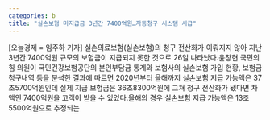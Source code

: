 ```yaml
---
categories: b
title: "실손보험 미지급금 3년간 7400억원…자동청구 시스템 시급"
---
```

[오늘경제 = 임주하 기자] 실손의료보험(실손보험)의 청구 전산화가 이뤄지지 않아 지난 3년간 7400억원 규모의 보험금이 지급되지 못한 것으로 26일 나타났다.윤창현 국민의힘 의원이 국민건강보험공단의 본인부담금 통계와 보험사의 실손보험 가입 현황, 보험금 청구내역 등을 분석한 결과에 따르면 2020년부터 올해까지 실손보험 지급 가능액은 37조5700억원인데 실제 지급 보험금은 36조8300억원에 그쳐 청구 전산화가 됐다면 차액인 7400억원을 고객이 받을 수 있었다.올해의 경우 실손보험 지급 가능액은 13조5500억원으로 추정되는